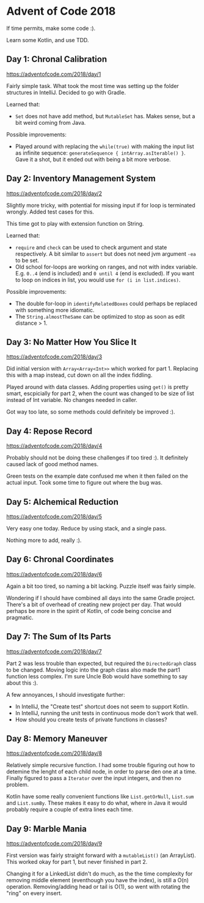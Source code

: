 Advent of Code 2018
===================

If time permits, make some code :).

Learn some Kotlin, and use TDD.

Day 1: Chronal Calibration
--------------------------

<https://adventofcode.com/2018/day/1>

Fairly simple task. What took the most time was setting up the folder structures in IntelliJ. Decided to go with Gradle.

Learned that:

* `Set` does not have add method, but `MutableSet` has. Makes sense, but a bit weird coming from Java.

Possible improvements:

* Played around with replacing the `while(true)` with making the input list as infinite sequence:
`generateSequence { intArray.asIterable() }`. Gave it a shot, but it ended out with being a bit more verbose.


Day 2: Inventory Management System
----------------------------------

<https://adventofcode.com/2018/day/2>

Slightly more tricky, with potential for missing input if for loop is terminated wrongly. Added test cases for this.
 
This time got to play with extension function on String.

Learned that:

* `require` and `check` can be used to check argument and state respectively. A bit similar to `assert` but does not need
jvm argument `-ea` to be set.
* Old school for-loops are working on ranges, and not with index variable. E.g. `0..4` (end is included) and 
`0 until 4` (end is excluded). If you want to loop on indices in list, you would use `for (i in list.indices)`.

Possible improvements:

* The double for-loop in `identifyRelatedBoxes` could perhaps be replaced with something more idiomatic. 
* The `String.almostTheSame` can be optimized to stop as soon as edit distance > 1.


Day 3: No Matter How You Slice It
---------------------------------

<https://adventofcode.com/2018/day/3>

Did initial version with `Array<Array<Int>>` which worked for part 1. Replacing this with a map instead, cut down on all
the index fiddling.

Played around with data classes. Adding properties using `get()` is pretty smart, escpicially for part 2, when the count
was changed to be size of list instead of Int variable. No changes needed in caller.

Got way too late, so some methods could definitely be improved :).


Day 4: Repose Record
--------------------

<https://adventofcode.com/2018/day/4>

Probably should not be doing these challenges if too tired :). It definitely caused lack of good method names. 

Green tests on the example date confused me when it then failed on the actual input. Took some time to figure out where
the bug was.

Day 5: Alchemical Reduction
---------------------------

<https://adventofcode.com/2018/day/5>

Very easy one today. Reduce by using stack, and a single pass.

Nothing more to add, really :).


Day 6: Chronal Coordinates
--------------------------

<https://adventofcode.com/2018/day/6>

Again a bit too tired, so naming a bit lacking. Puzzle itself was fairly simple.

Wondering if I should have combined all days into the same Gradle project. There's a bit of overhead of creating new
project per day. That would perhaps be more in the spirit of Kotlin, of code being concise and pragmatic.


Day 7: The Sum of Its Parts
---------------------------

<https://adventofcode.com/2018/day/7>

Part 2 was less trouble than expected, but required the `DirectedGraph` class to be changed. Moving logic into the graph
class also made the part1 function less complex. I'm sure Uncle Bob would have something to say about this :).

A few annoyances, I should investigate further:
* In IntelliJ, the "Create test" shortcut does not seem to support Kotlin.
* In IntelliJ, running the unit tests in continuous mode don't work that well.
* How should you create tests of private functions in classes?
 
 
 Day 8: Memory Maneuver
 ----------------------
 
 <https://adventofcode.com/2018/day/8>
 
 Relatively simple recursive function. I had some trouble figuring out how to detemine the lenght of each child node, in
 order to parse den one at a time. Finally figured to pass a `Iterator` over the input integers, and then no problem.
 
 Kotlin have some really convenient functions like `List.getOrNull`, `List.sum` and `List.sumBy`. These makes it easy
 to do what, where in Java it would probably require a couple of extra lines each time.
 
 
 Day 9: Marble Mania
 -------------------
 
 <https://adventofcode.com/2018/day/9>
 
 First version was fairly straight forward with a `mutableList()` (an ArrayList). This worked okay for part 1, but never
 finished in part 2.
 
 Changing it for a LinkedList didn't do much, as the the time complexity for removing middle element (eventhough you
 have the index), is still a O(n) operation. Removing/adding head or tail is O(1), so went with rotating the "ring" on
 every insert.
  
